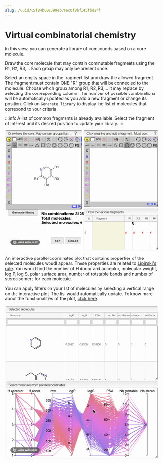 ```yaml
---
slug: /uuid/65f84b002399eb79ec0f8bf145fbd24f
---
```


# Virtual combinatorial chemistry

In this view, you can generate a library of compounds based on a core molecule. 

Draw the core molecule that may contain commutable fragments using the R1, R2, R3,... Each group may only be present once. 

Select an empty space in the fragment list and draw the allowed fragment. The fragment must contain ONE "R" group that will be connected to the molecule. Choose which group among R1, R2, R3,... it may replace by selecting the corresponding column. The number of possible combinations will be automatically updated as you add a new fragment or change its position. Click on `Generate library` to display the list of molecules that correpond to your criteria. 

:::info 
A list of common fragments is already available. Select the fragment of interest and its desired position to update your library. 
:::

![fragments](fragments.gif)

An interactive parallel coordinates plot that contains properties of the selected molecules woudl appear. Those properties are related to [Lipinski's rule](https://en.wikipedia.org/wiki/Lipinski%27s_rule_of_five). You would find the number of H donor and acceptor,  molecular weight, log P, log S, polar surface area, number of rotatable bonds and number of stereoisomers for each molecule. 

You can apply filters on your list of molecules by selecting a vertical range on the interactive plot. The list would automatically update. 
To know more about the functionalities of the plot, [click here](../../20_samples/30_Lipinski-search/README.md). 

![filters](filters.gif)

